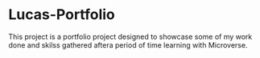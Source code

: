 # Lucas-Portfolio
This project is a portfolio project designed to showcase some of my work done and skilss gathered aftera period of time learning with Microverse.
